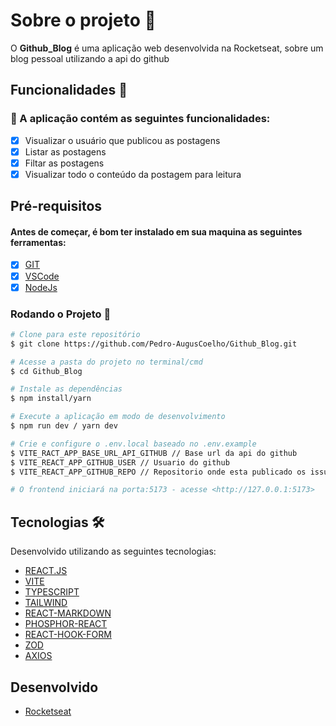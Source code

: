 <!--<div align='center'>
  <img height='300px' alt='' title='Readme' src='./src/assets/ImgShow1.png'>
  <img height='300px' alt='' title='Readme' src='./src/assets/ImgShow2.png'>
</div>-->

# Sobre o projeto 💬

O **Github_Blog** é uma aplicação web desenvolvida na Rocketseat, sobre um blog pessoal utilizando a api do github

## Funcionalidades 🧠

###  📕 A aplicação contém as seguintes funcionalidades:

- [x] Visualizar o usuário que publicou as postagens
- [x] Listar as postagens
- [x] Filtar as postagens
- [x] Visualizar todo o conteúdo da postagem para leitura

## Pré-requisitos
#### Antes de começar, é bom ter instalado em sua maquina as seguintes ferramentas:
- [x] [GIT](https://git-scm.com/)
- [x] [VSCode](https://code.visualstudio.com/)
- [x] [NodeJs](https://nodejs.org/en/)

### Rodando o Projeto 📖

```bash
# Clone para este repositório
$ git clone https://github.com/Pedro-AugusCoelho/Github_Blog.git

# Acesse a pasta do projeto no terminal/cmd
$ cd Github_Blog

# Instale as dependências
$ npm install/yarn

# Execute a aplicação em modo de desenvolvimento
$ npm run dev / yarn dev

# Crie e configure o .env.local baseado no .env.example
$ VITE_RACT_APP_BASE_URL_API_GITHUB // Base url da api do github
$ VITE_REACT_APP_GITHUB_USER // Usuario do github
$ VITE_REACT_APP_GITHUB_REPO // Repositorio onde esta publicado os issues

# O frontend iniciará na porta:5173 - acesse <http://127.0.0.1:5173>
```

## Tecnologias 🛠

Desenvolvido utilizando as seguintes tecnologias:

- [REACT.JS](https://reactjs.org/)
- [VITE](https://vitejs.dev/)
- [TYPESCRIPT](https://www.typescriptlang.org/)
- [TAILWIND](https://tailwindcss.com/)
- [REACT-MARKDOWN](https://github.com/remarkjs/react-markdown)
- [PHOSPHOR-REACT](https://phosphoricons.com/)
- [REACT-HOOK-FORM](https://www.react-hook-form.com/)
- [ZOD](https://zod.dev/)
- [AXIOS](https://www.npmjs.com/package/axios)

## Desenvolvido ##

- [Rocketseat](https://www.rocketseat.com.br/index)

